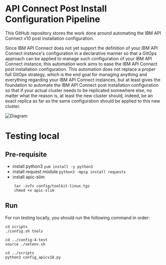 # API Connect Post Install Configuration Pipeline

This GitHub repository stores the work done around automating the IBM API Connect v10 post installation configuration.

Since IBM API Connect does not yet support the definition of your IBM API Connect instance's configuration in a declarative manner so that a GitOps approach can be applied to manage such configuration of your IBM API Connect instance, this automation work aims to ease the IBM API Connect post installation configuration. This automation does not replace a proper full GitOps strategy, which is the end goal for managing anything and everything regarding your IBM API Connect instances, but at least gives the foundation to automate the IBM API Connect post installation configuration so that if your actual cluster needs to be replicated somewhere else, no matter what the reason is, at least the new cluster should, indeed, be an exact replica as far as the same configuration should be applied to this new cluster.

![Diagram](diagram.png)

# Testing local
## Pre-requisite
- install python3 `yum install -y python3`
- install request module `python3 -mpip install requests`
- install apic-slim
```
    tar -zvfx config/toolkit-linux.tgz
    chmod +x apic-slim
```
## Run
For run testing locally, you should run the following command in order:
```
cd scripts
./config.sh tools

cd ../config-4-test
source ./setenv.sh

cd ../scripts
python3 config_apicv10.py
```